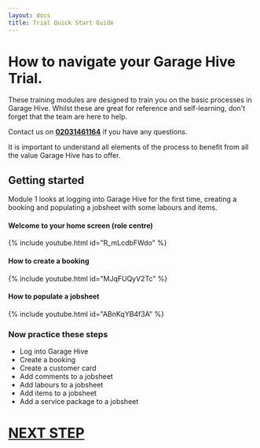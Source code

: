 ```yaml
---
layout: docs
title: Trial Quick Start Guide
---
```


#   How to navigate your Garage Hive Trial.

These training modules are designed to train you on the basic processes in Garage Hive. Whilst these are great for reference and self-learning, don't forget that the team are here to help. 

Contact us on [**02031461164**](tel:02031461164) if you have any questions.


It is important to understand all elements of the process to benefit from all the value Garage Hive has to offer. 

## Getting started

Module 1 looks at logging into Garage Hive for the first time, creating a booking and populating a jobsheet with some labours and items. 

#### Welcome to your home screen (role centre)

{% include youtube.html id="R_mLcdbFWdo" %}


####  How to create a booking

{% include youtube.html id="MJqFUQyV2Tc" %}


#### How to populate a jobsheet

{% include youtube.html id="ABnKqYB4f3A" %}


### Now practice these steps

* Log into Garage Hive
* Create a booking
* Create a customer card
* Add comments to a jobsheet
* Add labours to a jobsheet
* Add items to a jobsheet
* Add a service package to a jobsheet


# [NEXT STEP](/docs/trial-quick-start-purchasing.html)